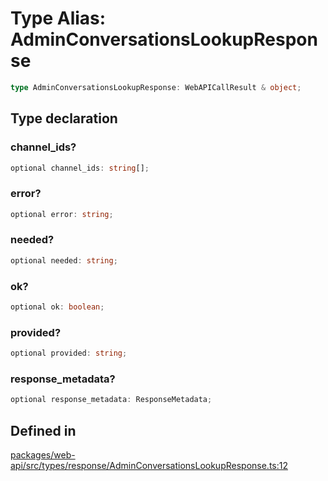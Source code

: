 # Type Alias: AdminConversationsLookupResponse

```ts
type AdminConversationsLookupResponse: WebAPICallResult & object;
```

## Type declaration

### channel\_ids?

```ts
optional channel_ids: string[];
```

### error?

```ts
optional error: string;
```

### needed?

```ts
optional needed: string;
```

### ok?

```ts
optional ok: boolean;
```

### provided?

```ts
optional provided: string;
```

### response\_metadata?

```ts
optional response_metadata: ResponseMetadata;
```

## Defined in

[packages/web-api/src/types/response/AdminConversationsLookupResponse.ts:12](https://github.com/slackapi/node-slack-sdk/blob/main/packages/web-api/src/types/response/AdminConversationsLookupResponse.ts#L12)
